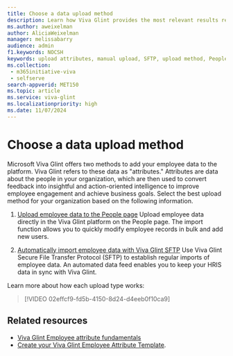 ```yaml
---
title: Choose a data upload method
description: Learn how Viva Glint provides the most relevant results reporting when employee attributes are uploaded on a regular cadence.
ms.author: aweixelman
author: AliciaWeixelman
manager: melissabarry
audience: admin
f1.keywords: NOCSH
keywords: upload attributes, manual upload, SFTP, upload method, People page upload
ms.collection: 
 - m365initiative-viva
 - selfserve
search-appverid: MET150
ms.topic: article
ms.service: viva-glint
ms.localizationpriority: high
ms.date: 11/07/2024
---
```


# Choose a data upload method

Microsoft Viva Glint offers two methods to add your employee data to the platform. Viva Glint refers to these data as "attributes." Attributes are data about the people in your organization, which are then used to convert feedback into insightful and action-oriented intelligence to improve employee engagement and achieve business goals. Select the best upload method for your organization based on the following information.

1. [Upload employee data to the People page](https://go.microsoft.com/fwlink/?linkid=2230742)
Upload employee data directly in the Viva Glint platform on the People page. The import function allows you to quickly modify employee records in bulk and add new users.
   
1. [Automatically import employee data with Viva Glint SFTP](https://go.microsoft.com/fwlink/?linkid=2247429)
Use Viva Glint Secure File Transfer Protocol (SFTP) to establish regular imports of employee data. An automated data feed enables you to keep your HRIS data in sync with Viva Glint.

Learn more about how each upload type works:  

> [!VIDEO 02effcf9-fd5b-4150-8d24-d4eeb0f10ca9]

## Related resources

- [Viva Glint Employee attribute fundamentals](https://go.microsoft.com/fwlink/?linkid=2230738)
- [Create your Viva Glint Employee Attribute Template](https://go.microsoft.com/fwlink/?linkid=2230862).
